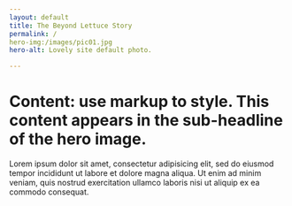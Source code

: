 ```yaml
---
layout: default
title: The Beyond Lettuce Story
permalink: /
hero-img:/images/pic01.jpg
hero-alt: Lovely site default photo.

---
```

# Content: use markup to style. This content appears in the sub-headline of the hero image.
Lorem ipsum dolor sit amet, consectetur adipisicing elit, sed do eiusmod tempor incididunt ut labore et dolore magna aliqua. Ut enim ad minim veniam, quis nostrud exercitation ullamco laboris nisi ut aliquip ex ea commodo consequat.

